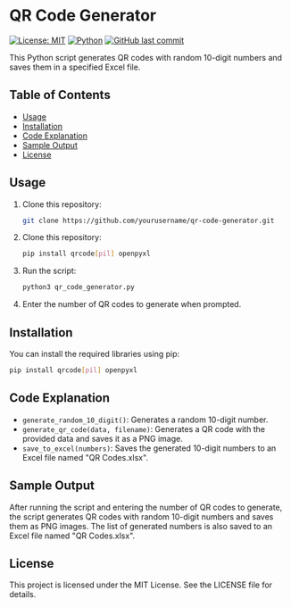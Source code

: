 # QR Code Generator

[![License: MIT](https://img.shields.io/badge/License-MIT-yellow.svg)](https://opensource.org/licenses/MIT)
[![Python](https://img.shields.io/badge/Python-3.x-blue.svg)](https://www.python.org/)
[![GitHub last commit](https://img.shields.io/github/last-commit/athomft/GenerateQRCodes)](https://github.com/athomft/GenerateQRCodes/commits/master)

This Python script generates QR codes with random 10-digit numbers and saves them in a specified Excel file.

## Table of Contents

- [Usage](#usage)
- [Installation](#installation)
- [Code Explanation](#code-explanation)
- [Sample Output](#sample-output)
- [License](#license)

## Usage

1. Clone this repository:
   ```bash
   git clone https://github.com/yourusername/qr-code-generator.git
   ```
2. Clone this repository:
   ```bash
   pip install qrcode[pil] openpyxl
   ```
3. Run the script:
   ```bash
   python3 qr_code_generator.py
   ```
4. Enter the number of QR codes to generate when prompted.

## Installation

You can install the required libraries using pip:
   ```bash
   pip install qrcode[pil] openpyxl
   ```
## Code Explanation

- `generate_random_10_digit()`: Generates a random 10-digit number.
- `generate_qr_code(data, filename)`: Generates a QR code with the provided data and saves it as a PNG image.
- `save_to_excel(numbers)`: Saves the generated 10-digit numbers to an Excel file named "QR Codes.xlsx".

## Sample Output

After running the script and entering the number of QR codes to generate, the script generates QR codes with random 10-digit numbers and saves them as PNG images. The list of generated numbers is also saved to an Excel file named "QR Codes.xlsx".

## License
This project is licensed under the MIT License. See the LICENSE file for details.

